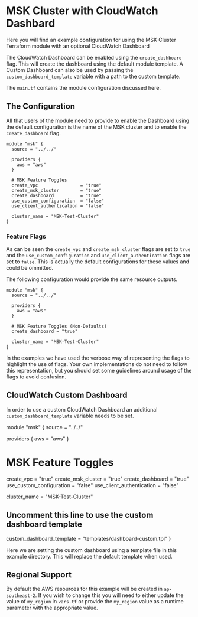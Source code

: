 # MSK Cluster with CloudWatch Dashbard 
Here you will find an example configuration for using the MSK Cluster Terraform
module with an optional CloudWatch Dashboard

The CloudWatch Dashboard can be enabled using the `create_dashboard` flag. This
will create the dashboard using the default module template. A Custom Dashboard
can also be used by passing the `custom_dashboard_template` variable with a path
to the custom template.

The `main.tf` contains the module configuration discussed here.

## The Configuration
All that users of the module need to provide to enable the Dashboard using the
default configuration is the name of the MSK cluster and to enable the
`create_dashboard` flag.

```
module "msk" {
  source = "../../"

  providers {
    aws = "aws"
  }

  # MSK Feature Toggles
  create_vpc                = "true"
  create_msk_cluster        = "true"
  create_dashboard          = "true"
  use_custom_configuration  = "false"
  use_client_authentication = "false"

  cluster_name = "MSK-Test-Cluster"
}
```

### Feature Flags
As can be seen the `create_vpc` and `create_msk_cluster` flags are set to `true`
and the `use_custom_configuration` and `use_client_authentication` flags are set
to `false`. This is actually the default configurations for these values and
could be ommitted. 

The following configuration would provide the same resource outputs.
```
module "msk" {
  source = "../../"

  providers {
    aws = "aws"
  }

  # MSK Feature Toggles (Non-Defaults)
  create_dashboard = "true"

  cluster_name = "MSK-Test-Cluster"
}
```

In the examples we have used the verbose way of representing the flags to
highlight the use of flags. Your own implementations do not need to follow this
representation, but you should set some guidelines around usage of the flags to
avoid confusion.

## CloudWatch Custom Dashboard
In order to use a custom CloudWatch Dashboard an additional
`custom_dashboard_template` variable needs to be set.

module "msk" {
  source = "../../"

  providers {
    aws = "aws"
  }

  # MSK Feature Toggles
  create_vpc                = "true"
  create_msk_cluster        = "true"
  create_dashboard          = "true"
  use_custom_configuration  = "false"
  use_client_authentication = "false"

  cluster_name = "MSK-Test-Cluster"

  ## Uncomment this line to use the custom dashboard template
  custom_dashboard_template = "templates/dashboard-custom.tpl"
}

Here we are setting the custom dashboard using a template file in this example
directory. This will replace the default template when used.

## Regional Support
By default the AWS resources for this example will be created in
`ap-southeast-2`. If you wish to change this you will need to either update the
value of `my_region` in `vars.tf` or provide the `my_region` value as a runtime
parameter with the appropriate value.
